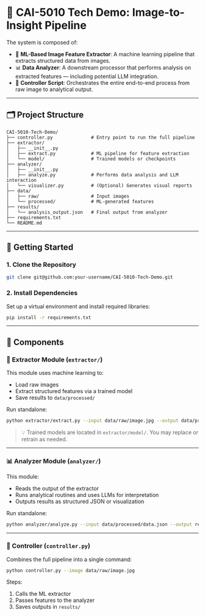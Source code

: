 # 🤖 CAI-5010 Tech Demo: Image-to-Insight Pipeline

The system is composed of:

- 🧠 **ML-Based Image Feature Extractor**: A machine learning pipeline that extracts structured data from images.
- 📊 **Data Analyzer**: A downstream processor that performs analysis on extracted features — including potential LLM integration.
- 🧵 **Controller Script**: Orchestrates the entire end-to-end process from raw image to analytical output.

---

## 🗂️ Project Structure

```
CAI-5010-Tech-Demo/
├── controller.py              # Entry point to run the full pipeline
├── extractor/
│   ├── __init__.py
│   ├── extract.py             # ML pipeline for feature extraction
│   └── model/                 # Trained models or checkpoints
├── analyzer/
│   ├── __init__.py
│   ├── analyze.py             # Performs data analysis and LLM interaction
│   └── visualizer.py          # (Optional) Generates visual reports
├── data/
│   ├── raw/                   # Input images
│   └── processed/             # ML-generated features
├── results/
│   └── analysis_output.json   # Final output from analyzer
├── requirements.txt
└── README.md
```

---

## 🚀 Getting Started

### 1. Clone the Repository

```bash
git clone git@github.com:your-username/CAI-5010-Tech-Demo.git
```

### 2. Install Dependencies

Set up a virtual environment and install required libraries:

```bash
pip install -r requirements.txt
```

---

## 🧩 Components

### 🔬 Extractor Module (`extractor/`)

This module uses machine learning to:

- Load raw images
- Extract structured features via a trained model
- Save results to `data/processed/`

Run standalone:

```bash
python extractor/extract.py --input data/raw/image.jpg --output data/processed/data.json
```

> 💡 Trained models are located in `extractor/model/`. You may replace or retrain as needed.

---

### 📊 Analyzer Module (`analyzer/`)

This module:

- Reads the output of the extractor
- Runs analytical routines and uses LLMs for interpretation
- Outputs results as structured JSON or visualization

Run standalone:

```bash
python analyzer/analyze.py --input data/processed/data.json --output results/analysis_output.json
```

---

### 🧵 Controller (`controller.py`)

Combines the full pipeline into a single command:

```bash
python controller.py --image data/raw/image.jpg
```

Steps:

1. Calls the ML extractor
2. Passes features to the analyzer
3. Saves outputs in `results/`
